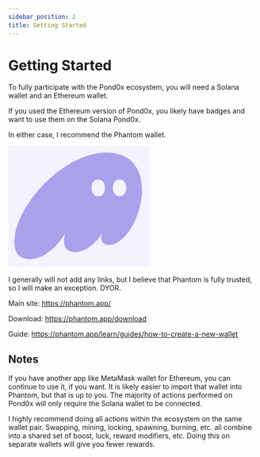 ```yaml
---
sidebar_position: 2
title: Getting Started
---
```


# Getting Started

To fully participate with the Pond0x ecosystem, you will need a Solana wallet and an Ethereum wallet.

If you used the Ethereum version of Pond0x, you likely have badges and want to use them on the Solana Pond0x.

In either case, I recommend the Phantom wallet.

![Phantom](phantom.png)

I generally will not add any links, but I believe that Phantom is fully trusted, so I will make an exception. DYOR.

Main site: https://phantom.app/

Download: https://phantom.app/download

Guide: https://phantom.app/learn/guides/how-to-create-a-new-wallet

## Notes

If you have another app like MetaMask wallet for Ethereum, you can continue to use it, if you want.  It is likely easier to import that wallet into Phantom, but that is up to you.  The majority of actions performed on Pond0x will only require the Solana wallet to be connected.

I highly recommend doing all actions within the ecosystem on the same wallet pair.  Swapping, mining, locking, spawning, burning, etc. all combine into a shared set of boost, luck, reward modifiers, etc.  Doing this on separate wallets will give you fewer rewards.

